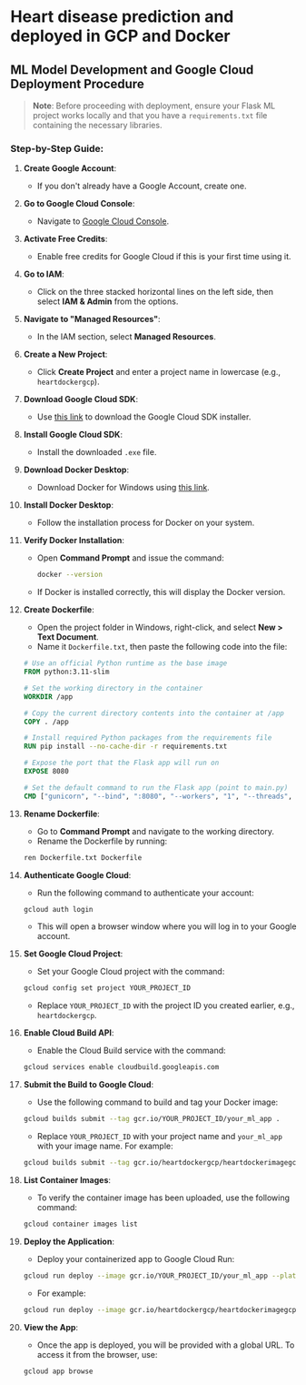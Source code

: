 # Heart disease prediction and deployed in GCP and Docker

## ML Model Development and Google Cloud Deployment Procedure

> **Note**: Before proceeding with deployment, ensure your Flask ML project works locally and that you have a `requirements.txt` file containing the necessary libraries.

### Step-by-Step Guide:

1. **Create Google Account**:
   - If you don't already have a Google Account, create one.

2. **Go to Google Cloud Console**:
   - Navigate to [Google Cloud Console](https://console.cloud.google.com/).

3. **Activate Free Credits**:
   - Enable free credits for Google Cloud if this is your first time using it.

4. **Go to IAM**:
   - Click on the three stacked horizontal lines on the left side, then select **IAM & Admin** from the options.

5. **Navigate to "Managed Resources"**:
   - In the IAM section, select **Managed Resources**.

6. **Create a New Project**:
   - Click **Create Project** and enter a project name in lowercase (e.g., `heartdockergcp`).

7. **Download Google Cloud SDK**:
   - Use [this link](https://dl.google.com/dl/cloudsdk/channels/rapid/GoogleCloudSDKinstaller.exe) to download the Google Cloud SDK installer.

8. **Install Google Cloud SDK**:
   - Install the downloaded `.exe` file.

9. **Download Docker Desktop**:
   - Download Docker for Windows using [this link](https://docs.docker.com/desktop/install/windows-install/).

10. **Install Docker Desktop**:
    - Follow the installation process for Docker on your system.

11. **Verify Docker Installation**:
    - Open **Command Prompt** and issue the command:
      ```bash
      docker --version
      ```
    - If Docker is installed correctly, this will display the Docker version.

12. **Create Dockerfile**:
    - Open the project folder in Windows, right-click, and select **New > Text Document**.
    - Name it `Dockerfile.txt`, then paste the following code into the file:

    ```dockerfile
    # Use an official Python runtime as the base image
    FROM python:3.11-slim

    # Set the working directory in the container
    WORKDIR /app

    # Copy the current directory contents into the container at /app
    COPY . /app

    # Install required Python packages from the requirements file
    RUN pip install --no-cache-dir -r requirements.txt

    # Expose the port that the Flask app will run on
    EXPOSE 8080

    # Set the default command to run the Flask app (point to main.py)
    CMD ["gunicorn", "--bind", ":8080", "--workers", "1", "--threads", "8", "--timeout", "0", "main:app"]
    ```

13. **Rename Dockerfile**:
    - Go to **Command Prompt** and navigate to the working directory.
    - Rename the Dockerfile by running:
    ```bash
    ren Dockerfile.txt Dockerfile
    ```

14. **Authenticate Google Cloud**:
    - Run the following command to authenticate your account:
    ```bash
    gcloud auth login
    ```
    - This will open a browser window where you will log in to your Google account.

15. **Set Google Cloud Project**:
    - Set your Google Cloud project with the command:
    ```bash
    gcloud config set project YOUR_PROJECT_ID
    ```
    - Replace `YOUR_PROJECT_ID` with the project ID you created earlier, e.g., `heartdockergcp`.

16. **Enable Cloud Build API**:
    - Enable the Cloud Build service with the command:
    ```bash
    gcloud services enable cloudbuild.googleapis.com
    ```

17. **Submit the Build to Google Cloud**:
    - Use the following command to build and tag your Docker image:
    ```bash
    gcloud builds submit --tag gcr.io/YOUR_PROJECT_ID/your_ml_app .
    ```
    - Replace `YOUR_PROJECT_ID` with your project name and `your_ml_app` with your image name. For example:
    ```bash
    gcloud builds submit --tag gcr.io/heartdockergcp/heartdockerimagegcp .
    ```

18. **List Container Images**:
    - To verify the container image has been uploaded, use the following command:
    ```bash
    gcloud container images list
    ```

19. **Deploy the Application**:
    - Deploy your containerized app to Google Cloud Run:
    ```bash
    gcloud run deploy --image gcr.io/YOUR_PROJECT_ID/your_ml_app --platform managed
    ```
    - For example:
    ```bash
    gcloud run deploy --image gcr.io/heartdockergcp/heartdockerimagegcp --platform managed
    ```

20. **View the App**:
    - Once the app is deployed, you will be provided with a global URL. To access it from the browser, use:
    ```bash
    gcloud app browse
    ```

